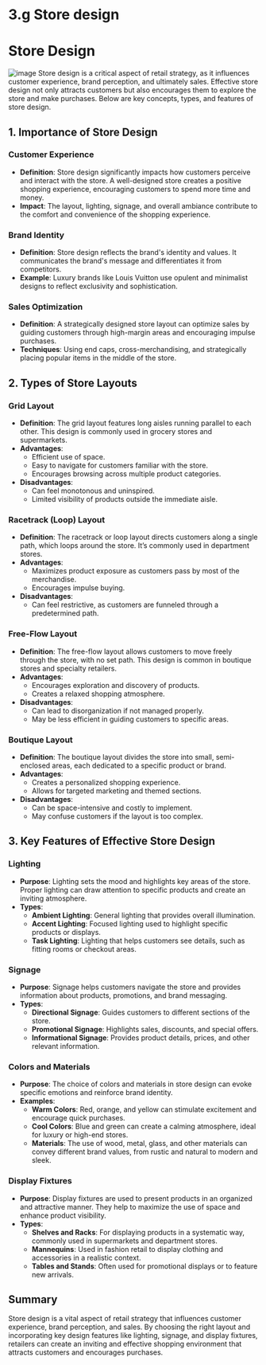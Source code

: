 # 3.g Store design

# Store Design
![image](https://github.com/user-attachments/assets/e1c7dbb6-71db-4838-b7da-8424908dd75b)
Store design is a critical aspect of retail strategy, as it influences customer experience, brand perception, and ultimately sales. Effective store design not only attracts customers but also encourages them to explore the store and make purchases. Below are key concepts, types, and features of store design.

## 1. Importance of Store Design

### Customer Experience
- **Definition**: Store design significantly impacts how customers perceive and interact with the store. A well-designed store creates a positive shopping experience, encouraging customers to spend more time and money.
- **Impact**: The layout, lighting, signage, and overall ambiance contribute to the comfort and convenience of the shopping experience.

### Brand Identity
- **Definition**: Store design reflects the brand's identity and values. It communicates the brand's message and differentiates it from competitors.
- **Example**: Luxury brands like Louis Vuitton use opulent and minimalist designs to reflect exclusivity and sophistication.

### Sales Optimization
- **Definition**: A strategically designed store layout can optimize sales by guiding customers through high-margin areas and encouraging impulse purchases.
- **Techniques**: Using end caps, cross-merchandising, and strategically placing popular items in the middle of the store.

## 2. Types of Store Layouts

### Grid Layout
- **Definition**: The grid layout features long aisles running parallel to each other. This design is commonly used in grocery stores and supermarkets.
- **Advantages**:
  - Efficient use of space.
  - Easy to navigate for customers familiar with the store.
  - Encourages browsing across multiple product categories.
- **Disadvantages**:
  - Can feel monotonous and uninspired.
  - Limited visibility of products outside the immediate aisle.

### Racetrack (Loop) Layout
- **Definition**: The racetrack or loop layout directs customers along a single path, which loops around the store. It’s commonly used in department stores.
- **Advantages**:
  - Maximizes product exposure as customers pass by most of the merchandise.
  - Encourages impulse buying.
- **Disadvantages**:
  - Can feel restrictive, as customers are funneled through a predetermined path.

### Free-Flow Layout
- **Definition**: The free-flow layout allows customers to move freely through the store, with no set path. This design is common in boutique stores and specialty retailers.
- **Advantages**:
  - Encourages exploration and discovery of products.
  - Creates a relaxed shopping atmosphere.
- **Disadvantages**:
  - Can lead to disorganization if not managed properly.
  - May be less efficient in guiding customers to specific areas.

### Boutique Layout
- **Definition**: The boutique layout divides the store into small, semi-enclosed areas, each dedicated to a specific product or brand.
- **Advantages**:
  - Creates a personalized shopping experience.
  - Allows for targeted marketing and themed sections.
- **Disadvantages**:
  - Can be space-intensive and costly to implement.
  - May confuse customers if the layout is too complex.

## 3. Key Features of Effective Store Design

### Lighting
- **Purpose**: Lighting sets the mood and highlights key areas of the store. Proper lighting can draw attention to specific products and create an inviting atmosphere.
- **Types**:
  - **Ambient Lighting**: General lighting that provides overall illumination.
  - **Accent Lighting**: Focused lighting used to highlight specific products or displays.
  - **Task Lighting**: Lighting that helps customers see details, such as fitting rooms or checkout areas.

### Signage
- **Purpose**: Signage helps customers navigate the store and provides information about products, promotions, and brand messaging.
- **Types**:
  - **Directional Signage**: Guides customers to different sections of the store.
  - **Promotional Signage**: Highlights sales, discounts, and special offers.
  - **Informational Signage**: Provides product details, prices, and other relevant information.

### Colors and Materials
- **Purpose**: The choice of colors and materials in store design can evoke specific emotions and reinforce brand identity.
- **Examples**:
  - **Warm Colors**: Red, orange, and yellow can stimulate excitement and encourage quick purchases.
  - **Cool Colors**: Blue and green can create a calming atmosphere, ideal for luxury or high-end stores.
  - **Materials**: The use of wood, metal, glass, and other materials can convey different brand values, from rustic and natural to modern and sleek.

### Display Fixtures
- **Purpose**: Display fixtures are used to present products in an organized and attractive manner. They help to maximize the use of space and enhance product visibility.
- **Types**:
  - **Shelves and Racks**: For displaying products in a systematic way, commonly used in supermarkets and department stores.
  - **Mannequins**: Used in fashion retail to display clothing and accessories in a realistic context.
  - **Tables and Stands**: Often used for promotional displays or to feature new arrivals.

## Summary
Store design is a vital aspect of retail strategy that influences customer experience, brand perception, and sales. By choosing the right layout and incorporating key design features like lighting, signage, and display fixtures, retailers can create an inviting and effective shopping environment that attracts customers and encourages purchases.
